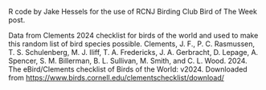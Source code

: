 R code by Jake Hessels for the use of RCNJ Birding Club Bird of The Week post.

Data from Clements 2024 checklist for birds of the world and used to make this random list of bird species possible.
Clements, J. F., P. C. Rasmussen, T. S. Schulenberg, M. J. Iliff, T. A. Fredericks, J. A. Gerbracht, D. Lepage, A. Spencer, S. M. Billerman, B. L. Sullivan, M. Smith, and C. L. Wood. 2024. The eBird/Clements checklist of Birds of the World: v2024. Downloaded from https://www.birds.cornell.edu/clementschecklist/download/
